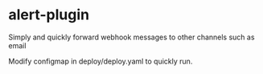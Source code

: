 # alert-plugin

Simply and quickly forward webhook messages to other channels such as email

Modify configmap in deploy/deploy.yaml to quickly run.
